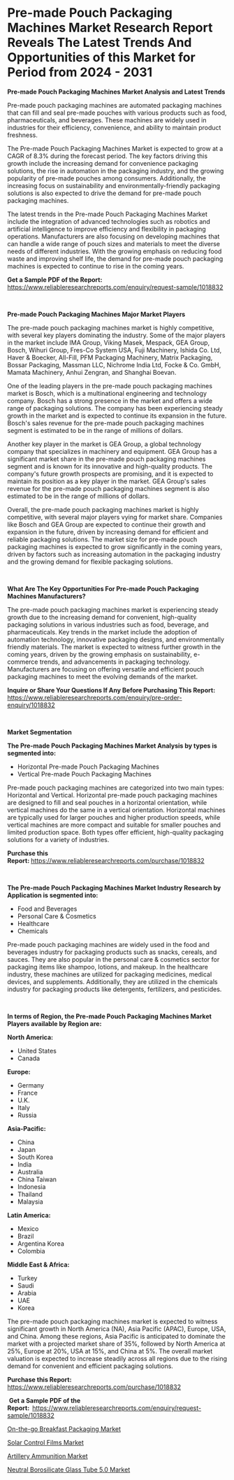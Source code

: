 <p><h1>Pre-made Pouch Packaging Machines Market Research Report Reveals The Latest Trends And Opportunities of this Market for Period from 2024 - 2031</h1></p><p><strong>Pre-made Pouch Packaging Machines Market Analysis and Latest Trends</strong></p>
<p><p>Pre-made pouch packaging machines are automated packaging machines that can fill and seal pre-made pouches with various products such as food, pharmaceuticals, and beverages. These machines are widely used in industries for their efficiency, convenience, and ability to maintain product freshness.</p><p>The Pre-made Pouch Packaging Machines Market is expected to grow at a CAGR of 8.3% during the forecast period. The key factors driving this growth include the increasing demand for convenience packaging solutions, the rise in automation in the packaging industry, and the growing popularity of pre-made pouches among consumers. Additionally, the increasing focus on sustainability and environmentally-friendly packaging solutions is also expected to drive the demand for pre-made pouch packaging machines.</p><p>The latest trends in the Pre-made Pouch Packaging Machines Market include the integration of advanced technologies such as robotics and artificial intelligence to improve efficiency and flexibility in packaging operations. Manufacturers are also focusing on developing machines that can handle a wide range of pouch sizes and materials to meet the diverse needs of different industries. With the growing emphasis on reducing food waste and improving shelf life, the demand for pre-made pouch packaging machines is expected to continue to rise in the coming years.</p></p>
<p><strong>Get a Sample PDF of the Report:&nbsp;</strong> <a href="https://www.reliableresearchreports.com/enquiry/request-sample/1018832">https://www.reliableresearchreports.com/enquiry/request-sample/1018832</a></p>
<p>&nbsp;</p>
<p><strong>Pre-made Pouch Packaging Machines Major Market Players</strong></p>
<p><p>The pre-made pouch packaging machines market is highly competitive, with several key players dominating the industry. Some of the major players in the market include IMA Group, Viking Masek, Mespack, GEA Group, Bosch, Wihuri Group, Fres-Co System USA, Fuji Machinery, Ishida Co. Ltd, Haver & Boecker, All-Fill, PFM Packaging Machinery, Matrix Packaging, Bossar Packaging, Massman LLC, Nichrome India Ltd, Focke & Co. GmbH, Mamata Machinery, Anhui Zengran, and Shanghai Boevan.</p><p>One of the leading players in the pre-made pouch packaging machines market is Bosch, which is a multinational engineering and technology company. Bosch has a strong presence in the market and offers a wide range of packaging solutions. The company has been experiencing steady growth in the market and is expected to continue its expansion in the future. Bosch's sales revenue for the pre-made pouch packaging machines segment is estimated to be in the range of millions of dollars.</p><p>Another key player in the market is GEA Group, a global technology company that specializes in machinery and equipment. GEA Group has a significant market share in the pre-made pouch packaging machines segment and is known for its innovative and high-quality products. The company's future growth prospects are promising, and it is expected to maintain its position as a key player in the market. GEA Group's sales revenue for the pre-made pouch packaging machines segment is also estimated to be in the range of millions of dollars.</p><p>Overall, the pre-made pouch packaging machines market is highly competitive, with several major players vying for market share. Companies like Bosch and GEA Group are expected to continue their growth and expansion in the future, driven by increasing demand for efficient and reliable packaging solutions. The market size for pre-made pouch packaging machines is expected to grow significantly in the coming years, driven by factors such as increasing automation in the packaging industry and the growing demand for flexible packaging solutions.</p></p>
<p>&nbsp;</p>
<p><strong>What Are The Key Opportunities For Pre-made Pouch Packaging Machines Manufacturers?</strong></p>
<p><p>The pre-made pouch packaging machines market is experiencing steady growth due to the increasing demand for convenient, high-quality packaging solutions in various industries such as food, beverage, and pharmaceuticals. Key trends in the market include the adoption of automation technology, innovative packaging designs, and environmentally friendly materials. The market is expected to witness further growth in the coming years, driven by the growing emphasis on sustainability, e-commerce trends, and advancements in packaging technology. Manufacturers are focusing on offering versatile and efficient pouch packaging machines to meet the evolving demands of the market.</p></p>
<p><strong>Inquire or Share Your Questions If Any Before Purchasing This Report:</strong> <a href="https://www.reliableresearchreports.com/enquiry/pre-order-enquiry/1018832">https://www.reliableresearchreports.com/enquiry/pre-order-enquiry/1018832</a></p>
<p>&nbsp;</p>
<p><strong>Market Segmentation</strong></p>
<p><strong>The Pre-made Pouch Packaging Machines Market Analysis by types is segmented into:</strong></p>
<p><ul><li>Horizontal Pre-made Pouch Packaging Machines</li><li>Vertical Pre-made Pouch Packaging Machines</li></ul></p>
<p><p>Pre-made pouch packaging machines are categorized into two main types: Horizontal and Vertical. Horizontal pre-made pouch packaging machines are designed to fill and seal pouches in a horizontal orientation, while vertical machines do the same in a vertical orientation. Horizontal machines are typically used for larger pouches and higher production speeds, while vertical machines are more compact and suitable for smaller pouches and limited production space. Both types offer efficient, high-quality packaging solutions for a variety of industries.</p></p>
<p><strong>Purchase this Report:&nbsp;</strong><a href="https://www.reliableresearchreports.com/purchase/1018832">https://www.reliableresearchreports.com/purchase/1018832</a></p>
<p>&nbsp;</p>
<p><strong>The Pre-made Pouch Packaging Machines Market Industry Research by Application is segmented into:</strong></p>
<p><ul><li>Food and Beverages</li><li>Personal Care & Cosmetics</li><li>Healthcare</li><li>Chemicals</li></ul></p>
<p><p>Pre-made pouch packaging machines are widely used in the food and beverages industry for packaging products such as snacks, cereals, and sauces. They are also popular in the personal care & cosmetics sector for packaging items like shampoo, lotions, and makeup. In the healthcare industry, these machines are utilized for packaging medicines, medical devices, and supplements. Additionally, they are utilized in the chemicals industry for packaging products like detergents, fertilizers, and pesticides.</p></p>
<p>&nbsp;</p>
<p><strong>In terms of Region, the Pre-made Pouch Packaging Machines Market Players available by Region are:</strong></p>
<p>
    <p> <strong> North America: </strong>
        <ul>
            <li>United States</li>
            <li>Canada</li>
        </ul>
        </p> 
    <p> <strong> Europe: </strong>
        <ul>
            <li>Germany</li>
            <li>France</li>
            <li>U.K.</li>
            <li>Italy</li>
            <li>Russia</li>
        </ul>
        </p> 
    <p> <strong> Asia-Pacific: </strong>
        <ul>
            <li>China</li>
            <li>Japan</li>
            <li>South Korea</li>
            <li>India</li>
            <li>Australia</li>
            <li>China Taiwan</li>
            <li>Indonesia</li>
            <li>Thailand</li>
            <li>Malaysia</li>
        </ul>
        </p> 
    <p> <strong> Latin America: </strong>
        <ul>
            <li>Mexico</li>
            <li>Brazil</li>
            <li>Argentina Korea</li>
            <li>Colombia</li>
        </ul>
        </p> 
    <p> <strong> Middle East & Africa: </strong>
        <ul>
            <li>Turkey</li>
            <li>Saudi</li>
            <li>Arabia</li>
            <li>UAE</li>
            <li>Korea</li>
        </ul>
    </p>
    </p>
<p><p>The pre-made pouch packaging machines market is expected to witness significant growth in North America (NA), Asia Pacific (APAC), Europe, USA, and China. Among these regions, Asia Pacific is anticipated to dominate the market with a projected market share of 35%, followed by North America at 25%, Europe at 20%, USA at 15%, and China at 5%. The overall market valuation is expected to increase steadily across all regions due to the rising demand for convenient and efficient packaging solutions.</p></p>
<p><strong>Purchase this Report: </strong><a href="https://www.reliableresearchreports.com/purchase/1018832">https://www.reliableresearchreports.com/purchase/1018832</a></p>
<p>&nbsp;<strong>Get a Sample PDF of the Report:&nbsp;&nbsp;</strong><a href="https://www.reliableresearchreports.com/enquiry/request-sample/1018832">https://www.reliableresearchreports.com/enquiry/request-sample/1018832</a></p>
<p><strong></strong></p>
<p><p><a href="https://github.com/RickHolmes3/Market-Research-Report-List-3/blob/main/on-the-go-breakfast-packaging-market.md">On-the-go Breakfast Packaging Market</a></p><p><a href="https://github.com/Krish2023na/Market-Research-Report-List-3/blob/main/solar-control-films-market.md">Solar Control Films Market</a></p><p><a href="https://github.com/Alonsoolds3wq1d81czn8rbol/Market-Research-Report-List-1/blob/main/artillery-ammunition-market.md">Artillery Ammunition Market</a></p><p><a href="https://github.com/yemakinde/Market-Research-Report-List-1/blob/main/neutral-borosilicate-glass-tube-50-market.md">Neutral Borosilicate Glass Tube 5.0 Market</a></p></p>